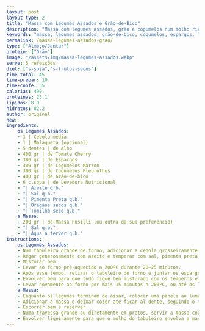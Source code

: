 ```yaml
---
layout: post
layout-type: 2
title: "Massa com Legumes Assados e Grão-de-Bico"
description: "Massa com legumes assados, grão e cogumelos num molho rico e aromático, com um toque picante"
keywords: "massa, legumes assados, grão-de-bico, cogumelos, espargos, levedura nutricional, forno, saudável, vegan, janta rápida"
permalink: /massa-legumes-assados-grao/
type: ["Almoço/Jantar"]
protein: ["Grão"]
image: "/assets/img/massa-legumes-assados.webp"
serve: 5 refeições
diet: ["s-soja","s-frutos-secos"]
time-total: 45
time-prepar: 10
time-confe: 35
calorias: 490
proteinas: 25.1
lipidos: 8.9
hidratos: 82.2
author: original
new:
ingredients:
    os Legumes Assados:
    - 1 | Cebola média
    - 1 | Malagueta (opcional)
    - 5 dentes | de Alho
    - 400 gr | de Tomate Cherry
    - 300 gr | de Espargos
    - 300 gr | de Cogumelos Marron
    - 300 gr | de Cogumelos Pleurothus
    - 400 gr | de Grão-de-bico
    - 6 c.sopa | de Levedura Nutricional
    - "| Azeite q.b."
    - "| Sal q.b."
    - "| Pimenta Preta q.b."
    - "| Orégãos secos q.b."
    - "| Tomilho seco q.b."
    a Massa:
    - 200 gr | de Massa Fusilli (ou outra da sua preferência)
    - "| Sal q.b."
    - "| Água a ferver q.b."
instructions:
    os Legumes Assados:
    - Num tabuleiro grande de forno, adicionar a cebola grosseiramente cortada, os dentes de alho picados, os tomates cherry inteiros e a malgueta cortada em finas fatias.
    - Regar generosamente com azeite e temperar com sal, pimenta preta, orégãos e tomilho a gosto.
    - Misturar bem.
    - Levar ao forno pré-aquecido a 200ºC durante 20–25 minutos.
    - Após esse tempo, retirar o tabuleiro do forno e juntar os espargos cortados, os dois tipos de cogumelos fatiados, o grão-de-bico escorrido e a levedura nutricional.
    - Envolver bem para que tudo fique bem misturado com os temperos e os sucos já presentes no tabuleiro.
    - Levar novamente ao forno por mais 15 minutos a 200ºC, ou até os legumes estarem macios e ligeiramente dourados.
    a Massa:
    - Enquanto os legumes terminam de assar, colocar uma panela ao lume com água a ferver e uma pitada de sal.
    - Adicionar a massa e deixar cozer até ficar al dente, seguindo o tempo indicado na embalagem. 
    - Escorrer bem e reservar.
    - Numa travessa grande ou diretamente em pratos, servir a massa cozida como base e por cima dispor os legumes assados com grão-de-bico.
    - Envolver ligeiramente para que o molho do tabuleiro envolva a massa. Servir quente.
---
```


